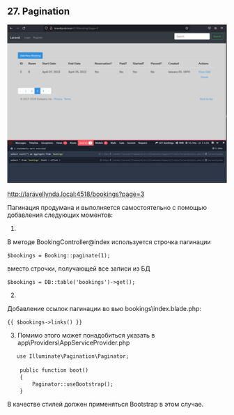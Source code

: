 ## 27. Pagination

<img src="./img/27.png" alt="drawing" width="800"/>

http://laravellynda.local:4518/bookings?page=3

Пагинация продумана и выполняется самостоятельно с помощью добавления следующих моментов:  

1. 

В методе BookingController@index используется строчка пагинации

    $bookings = Booking::paginate(1);

вместо строчки, получающей все записи из БД

    $bookings = DB::table('bookings')->get();

2.

Добавление ссылок пагинации во вью bookings\index.blade.php:

    {{ $bookings->links() }}

3. Помимо этого может понадобиться указать в  
   app\Providers\AppServiceProvider.php
```
   use Illuminate\Pagination\Paginator;

    public function boot()
    {
        Paginator::useBootstrap();
    }
```
В качестве стилей должен применяться Bootstrap в этом случае.


